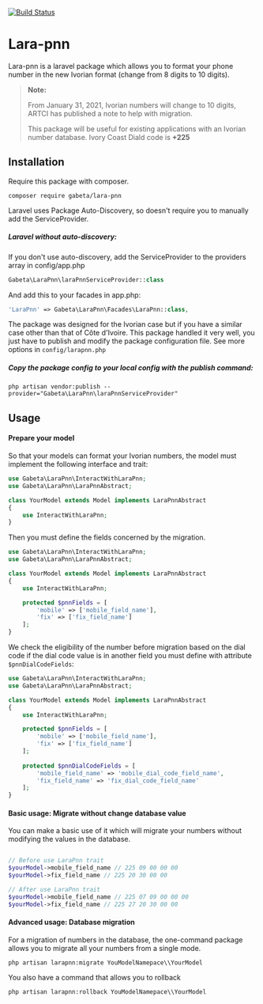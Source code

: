 [![Build Status](https://travis-ci.org/gabeta/lara-pnn.svg?branch=main)](https://travis-ci.org/gabeta/lara-pnn)

# Lara-pnn
Lara-pnn is a laravel package which allows you to format your phone number
in the new Ivorian format (change from 8 digits to 10 digits).
>**Note:**
> 
>From January 31, 2021, Ivorian numbers will change to 10 digits, ARTCI has published a note to help with migration.
> 
> This package will be useful for existing applications with an Ivorian number database. Ivory Coast Diald code is **+225**

## Installation
Require this package with composer.
```shell
composer require gabeta/lara-pnn
```
Laravel uses Package Auto-Discovery, so doesn't require you to manually add the ServiceProvider.

##### Laravel without auto-discovery:
If you don't use auto-discovery, add the ServiceProvider to the providers array in config/app.php

```php
Gabeta\LaraPnn\laraPnnServiceProvider::class
```
And add this to your facades in app.php:

```php
'LaraPnn' => Gabeta\LaraPnn\Facades\LaraPnn::class,
```

The package was designed for the Ivorian case but if you have a similar case
other than that of Côte d'Ivoire. This package handled it very well, you just have to publish and
modify the package configuration file. See more options in `config/larapnn.php`

##### Copy the package config to your local config with the publish command:

```shell
php artisan vendor:publish --provider="Gabeta\LaraPnn\laraPnnServiceProvider"
```

## Usage

#### Prepare your model

So that your models can format your Ivorian numbers, the model must implement the following interface and trait:
```php
use Gabeta\LaraPnn\InteractWithLaraPnn;
use Gabeta\LaraPnn\LaraPnnAbstract;

class YourModel extends Model implements LaraPnnAbstract
{
    use InteractWithLaraPnn;
}
```

Then you must define the fields concerned by the migration.
```php
use Gabeta\LaraPnn\InteractWithLaraPnn;
use Gabeta\LaraPnn\LaraPnnAbstract;

class YourModel extends Model implements LaraPnnAbstract
{
    use InteractWithLaraPnn;

    protected $pnnFields = [
        'mobile' => ['mobile_field_name'],
        'fix' => ['fix_field_name']
    ];
}
```

We check the eligibility of the number before migration based on the dial code
if the dial code value is in another field you must define with attribute `$pnnDialCodeFields`:

```php
use Gabeta\LaraPnn\InteractWithLaraPnn;
use Gabeta\LaraPnn\LaraPnnAbstract;

class YourModel extends Model implements LaraPnnAbstract
{
    use InteractWithLaraPnn;

    protected $pnnFields = [
        'mobile' => ['mobile_field_name'],
        'fix' => ['fix_field_name']
    ];
    
    protected $pnnDialCodeFields = [
        'mobile_field_name' => 'mobile_dial_code_field_name',
        'fix_field_name' => 'fix_dial_code_field_name'
    ];
}
```
  

#### Basic usage: Migrate without change database value
You can make a basic use of it which will migrate your numbers without modifying the values ​​in the database.

```php

// Before use LaraPnn trait
$yourModel->mobile_field_name // 225 09 00 00 00 
$yourModel->fix_field_name // 225 20 30 00 00 

// After use LaraPnn trait
$yourModel->mobile_field_name // 225 07 09 00 00 00  
$yourModel->fix_field_name // 225 27 20 30 00 00 

```

#### Advanced usage: Database migration
For a migration of numbers in the database, the one-command package allows you to migrate all your numbers from a single mode.

```shell
php artisan larapnn:migrate YouModelNamepace\\YourModel
```

You also have a command that allows you to rollback

```shell
php artisan larapnn:rollback YouModelNamepace\\YourModel
```

